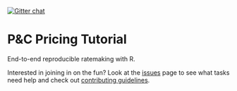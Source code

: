 [![Gitter chat](https://badges.gitter.im/kasa-official/gitter.png)](https://gitter.im/kasa-official/pc-pricing-tutorial)

# P&C Pricing Tutorial

End-to-end reproducible ratemaking with R.

Interested in joining in on the fun? Look at the [issues](https://github.com/kasaai/pc-pricing-tutorial/issues) page to see what tasks need help and check out [contributing guidelines](https://github.com/kasaai/pc-pricing-tutorial/blob/master/CONTRIBUTING.md).